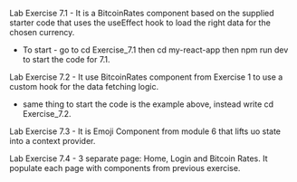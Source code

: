 Lab Exercise 7.1 - It is a BitcoinRates component based on the supplied starter code that uses the useEffect hook to load the right data for the chosen currency.

- To start - go to cd Exercise_7.1 then cd my-react-app then npm run dev to start the code for 7.1.

Lab Exercise 7.2 - It use BitcoinRates component from Exercise 1 to use a custom hook for the data fetching logic.

- same thing to start the code is the example above, instead write cd Exercise_7.2.

Lab Exercise 7.3 - It is Emoji Component from module 6 that lifts uo state into a context provider.

Lab Exercise 7.4 - 3 separate page: Home, Login and Bitcoin Rates. It populate each page with components from previous exercise.
